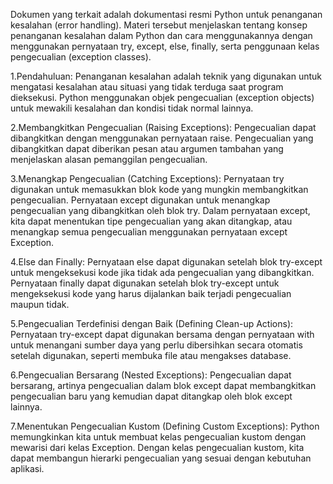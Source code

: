 Dokumen yang terkait adalah dokumentasi resmi Python untuk penanganan kesalahan 
(error handling). Materi tersebut menjelaskan tentang konsep penanganan kesalahan 
dalam Python dan cara menggunakannya dengan menggunakan pernyataan try, except, 
else, finally, serta penggunaan kelas pengecualian (exception classes).

1.Pendahuluan:
Penanganan kesalahan adalah teknik yang digunakan untuk mengatasi kesalahan atau 
situasi yang tidak terduga saat program dieksekusi.
Python menggunakan objek pengecualian (exception objects) untuk mewakili kesalahan
dan kondisi tidak normal lainnya.

2.Membangkitkan Pengecualian (Raising Exceptions):
Pengecualian dapat dibangkitkan dengan menggunakan pernyataan raise.
Pengecualian yang dibangkitkan dapat diberikan pesan atau argumen tambahan yang 
menjelaskan alasan pemanggilan pengecualian.

3.Menangkap Pengecualian (Catching Exceptions):
Pernyataan try digunakan untuk memasukkan blok kode yang mungkin membangkitkan 
pengecualian.
Pernyataan except digunakan untuk menangkap pengecualian yang dibangkitkan oleh 
blok try.
Dalam pernyataan except, kita dapat menentukan tipe pengecualian yang akan 
ditangkap, atau menangkap semua pengecualian menggunakan pernyataan except 
Exception.

4.Else dan Finally:
Pernyataan else dapat digunakan setelah blok try-except untuk mengeksekusi kode 
jika tidak ada pengecualian yang dibangkitkan.
Pernyataan finally dapat digunakan setelah blok try-except untuk mengeksekusi 
kode yang harus dijalankan baik terjadi pengecualian maupun tidak.

5.Pengecualian Terdefinisi dengan Baik (Defining Clean-up Actions):
Pernyataan try-except dapat digunakan bersama dengan pernyataan with untuk 
menangani sumber daya yang perlu dibersihkan secara otomatis setelah digunakan, 
seperti membuka file atau mengakses database.

6.Pengecualian Bersarang (Nested Exceptions):
Pengecualian dapat bersarang, artinya pengecualian dalam blok except dapat 
membangkitkan pengecualian baru yang kemudian dapat ditangkap oleh blok except 
lainnya.

7.Menentukan Pengecualian Kustom (Defining Custom Exceptions):
Python memungkinkan kita untuk membuat kelas pengecualian kustom dengan mewarisi 
dari kelas Exception.
Dengan kelas pengecualian kustom, kita dapat membangun hierarki pengecualian yang 
sesuai dengan kebutuhan aplikasi.
